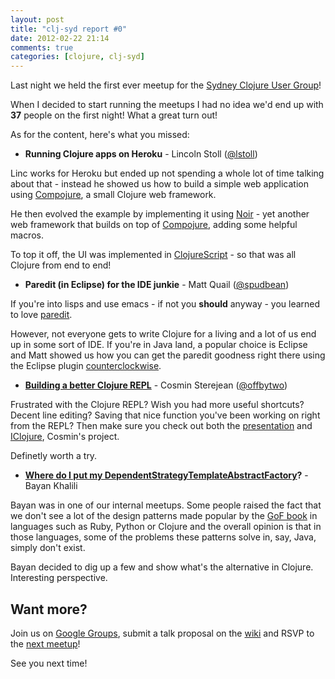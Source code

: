 ```yaml
---
layout: post
title: "clj-syd report #0"
date: 2012-02-22 21:14
comments: true
categories: [clojure, clj-syd]
---
```


Last night we held the first ever meetup for the [Sydney Clojure User Group][13]!

When I decided to start running the meetups I had no idea we'd end up with **37**
people on the first night! What a great turn out!

As for the content, here's what you missed:

* **Running Clojure apps on Heroku** - Lincoln Stoll ([@lstoll][5])

Linc works for Heroku but ended up not spending a whole lot of time talking about
that - instead he showed us how  to build a simple web application using
[Compojure][6], a small Clojure web framework.

He then evolved the example by implementing it using [Noir][7] - yet another web
framework that builds on top of [Compojure][6], adding some helpful macros. 

To top it off, the UI was implemented in [ClojureScript][8] - so that was all Clojure
from end to end!

* **Paredit (in Eclipse) for the IDE junkie** - Matt Quail ([@spudbean][3])

If you're into lisps and use emacs - if not you **should** anyway - you learned to
love [paredit][9].

However, not everyone gets to write Clojure for a living and a lot of us end up in
some sort of IDE. If you're in Java land, a popular choice is Eclipse and Matt showed
us how you can get the paredit goodness right there using the Eclipse plugin [counterclockwise][10].

* **[Building a better Clojure REPL][2]** - Cosmin Sterejean ([@offbytwo][4])

Frustrated with the Clojure REPL? Wish you had more useful shortcuts? Decent line
editing? Saving that nice function you've been working on right from the REPL? Then
make sure you check out both the [presentation][2] and [IClojure][11], Cosmin's
project.

Definetly worth a try.

* **[Where do I put my DependentStrategyTemplateAbstractFactory][16]?** - Bayan Khalili

Bayan was in one of our internal meetups. Some people raised the fact that we don't
see a lot of the design patterns made popular by the [GoF book][12] in languages such as Ruby, Python or Clojure
and the overall opinion is that in those languages, some of the problems these
patterns solve in, say, Java, simply don't exist.

Bayan decided to dig up a few and show what's the alternative in Clojure. Interesting
perspective.

## Want more? ##

Join us on [Google Groups][13], submit a talk proposal on the [wiki][14] and RSVP to
the [next meetup][15]!

See you next time!



[2]: http://offbytwo.com/presentations/building-better-repl.pdf
[3]: https://twitter.com/#!/spudbean
[4]: https://twitter.com/#!/offbytwo
[5]: https://twitter.com/#!/lstoll
[6]: https://github.com/weavejester/compojure/wiki
[7]: http://webnoir.org/
[8]: https://github.com/clojure/clojurescript
[9]: http://www.emacswiki.org/emacs/ParEdit
[10]: http://code.google.com/p/counterclockwise/
[11]: https://github.com/cosmin/IClojure
[12]: http://amzn.to/wdq6Lr
[13]: http://groups.google.com/group/clj-syd
[14]: https://github.com/clj-syd/clj-syd/wiki
[15]: http://www.meetup.com/clj-syd/
[16]: https://docs.google.com/open?id=0B-wuNsBziQXAZWZmMzdjMDQtYzM4Zi00NGNjLThhY2ItYTFhOTZkOTQ0OTBh

